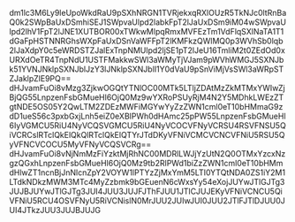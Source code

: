 dm1lc3M6Ly9leUpoWkdRaU9pSXhNRGN1TVRjekxqRXlOUzR5TkNJc0ltRnBaQ0k2SWpBaUxDSmhiSEJ1SWpvaUlpd2labkFpT2lJaUxDSm9iM04wSWpvaUlpd2lhV1FpT2lJNE1XUTBOR00xTWkwMlpqRmxMVFEzTm1VdFlqSXlNaTA1T1dGaFpHSTNNRGhsWXpFaUxDSnVaWFFpT2lKMFkzQWlMQ0p3WVhSb0lqb2lJaXdpY0c5eWRDSTZJalExTnpNMUlpd2ljSE1pT2lJeU16TmliM2t0ZEdOd0xURXdOeTR4TnpNdU1USTFMakkwSWl3aWMyTjVJam9pWVhWMGJ5SXNJbk51YVNJNklpSXNJblJzY3lJNklpSXNJblI1Y0dVaU9pSnViMjVsSWl3aWRpSTZJaklpZlE9PQ==
dHJvamFuOi8vMzg3ZjkwOGQtYTNlOC00MTk5LTljZDAtMzZkMTMxYWIwZjBjQG55LnpzenFsbGMueHl6OjQ0Mz9wYXRoPSUyRjM4N2Y5MDhkLWEzZTgtNDE5OS05Y2QwLTM2ZDEzMWFiMGYwYyZzZWN1cml0eT10bHMmaG9zdD1ueS56c3pxbGxjLnh5eiZ0eXBlPWh0dHAmc25pPW55LnpzenFsbGMueHl6IyVGMCU5RiU4NyVCQSVGMCU5RiU4NyVCOCVFNyVCRSU4RSVFNSU5QiVCRCslRTclQkElQkQlRTclQkElQTYrJTdDKyVFNiVCMCVCNCVFNiU5RSU5QyVFNCVCOCU5MyVFNyVCQSVCRg==
dHJvamFuOi8vNjNmMzFiYzktMjRhNC00MDRlLWJjYzUtN2Q0OTMxYzcxNzgzQGxhLnpzenFsbGMueHl6OjQ0Mz9tb2RlPWd1biZzZWN1cml0eT10bHMmdHlwZT1ncnBjJnNlcnZpY2VOYW1lPTYzZjMxYmM5LTI0YTQtNDA0ZS1iY2M1LTdkNDkzMWM3MTc4MyZzbmk9bGEuenN6cWxsYy54eXojJUYwJTlGJTg3JUJBJUYwJTlGJTg3JUI4JUU3JUJFJThFJUU1JTlCJUJEKyVFNiVCNCU5QiVFNiU5RCU4OSVFNyU5RiVCNislN0MrJUU2JUIwJUI0JUU2JTlFJTlDJUU0JUI4JTkzJUU3JUJBJUJG
